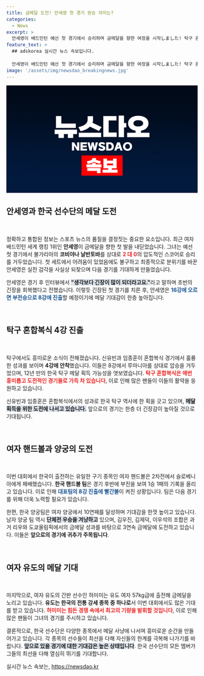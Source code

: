 ```yaml
---
title: 금메달 도전! 안세영 첫 경기 완승 의미는?
categories:
  - News
excerpt: >
  안세영이 배드민턴 예선 첫 경기에서 승리하며 금메달을 향한 여정을 시작しました! 탁구 혼합복식은 12년 만의 메달을 노리며 4강에 진출! 한국 선수들의 메달 사냥이 계속됩니다.
feature_text: >
  ## adskorea 실시간 뉴스 속보입니다.

  안세영이 배드민턴 예선 첫 경기에서 승리하며 금메달을 향한 여정을 시작しました! 탁구 혼합복식은 12년 만의 메달을 노리며 4강에 진출! 한국 선수들의 메달 사냥이 계속됩니다.
image: '/assets/img/newsdao_breakingnews.jpg'
---
```


<p><img src="/assets/img/newsdao_breakingnews.jpg" alt="adskorea 속보" /></p>

<h2 data-ke-size="size26">안세영과 한국 선수단의 메달 도전</h2>

<p data-ke-size="size16">&nbsp;</p>

<p>정확하고 통합된 정보는 스포츠 뉴스의 품질을 결정짓는 중요한 요소입니다. 최근 여자 배드민턴 세계 랭킹 1위인 <b>안세영</b>이 금메달을 향한 첫 발을 내딛었습니다. 그녀는 예선 첫 경기에서 불가리아의 <b>코비야나 날반토바</b>를 상대로 <b><span style="color: #ee2323;">2 대 0</span></b>의 압도적인 스코어로 승리를 거두었습니다. 첫 세트에서 어려움이 있었음에도 불구하고 최종적으로 분위기를 바꾼 안세영은 실전 감각을 사실상 되찾으며 다음 경기를 기대하게 만들었습니다. </p>

<p>안세영은 경기 후 인터뷰에서 <b><span style="background-color: #21538527;">"생각보다 긴장이 많이 되더라고요."</span></b>라고 말하며 초반의 긴장을 회복했다고 전했습니다. 이렇듯 긴장된 첫 경기를 치른 후, 안세영은 <b><span style="color: #1a5490;">16강에 오르면 부전승으로 8강에 진출</span></b>할 예정이기에 메달 기대감이 한층 높아집니다.</p>

<p data-ke-size="size16">&nbsp;</p>

<h2 data-ke-size="size26">탁구 혼합복식 4강 진출</h2>

<p data-ke-size="size16">&nbsp;</p>

<p>탁구에서도 흥미로운 소식이 전해졌습니다. 신유빈과 임종훈이 혼합복식 경기에서 훌륭한 성과를 보이며 <b>4강에 안착</b>했습니다. 이들은 8강에서 루마니아를 상대로 압승을 거두었으며, 12년 만의 한국 탁구 메달 획득 가능성을 엿보였습니다. <b><span style="color: #ee2323;">탁구 혼합복식은 매번 흥미롭고 도전적인 경기들로 가득 차 있습니다</span></b>, 이로 인해 많은 팬들이 이들의 활약을 응원하고 있습니다. </p>

<p>신유빈과 임종훈은 혼합복식에서의 성과로 한국 탁구 역사에 한 획을 긋고 있으며, <b><span style="background-color: #21538527;">메달 획득을 위한 도전에 나서고 있습니다.</span></b> 앞으로의 경기는 한층 더 긴장감이 높아질 것으로 기대됩니다. </p>

<p data-ke-size="size16">&nbsp;</p>

<h2 data-ke-size="size26">여자 핸드볼과 양궁의 도전</h2>

<p data-ke-size="size16">&nbsp;</p>

<p>이번 대회에서 한국이 출전하는 유일한 구기 종목인 여자 핸드볼은 2차전에서 슬로베니아에게 패배했습니다. <b>한국 핸드볼 팀</b>은 경기 후반에 부진을 보여 1승 1패의 기록을 올리고 있습니다. 이로 인해 <b><span style="color: #1a5490;">대표팀의 8강 진출에 빨간불</span></b>이 켜진 상황입니다. 팀은 다음 경기를 위해 더욱 노력할 필요가 있습니다.</p>

<p>한편, 한국 양궁팀은 여자 양궁에서 10연패를 달성하며 기대감을 한껏 높이고 있습니다. 남자 양궁 팀 역시 <b><span style="background-color: #21538527;">단체전 우승을 겨냥하고</span></b> 있으며, 김우진, 김제덕, 이우석의 조합은 과거 리우와 도쿄올림픽에서의 금메달 성과를 바탕으로 3연속 금메달에 도전하고 있습니다. 이들은 <b>앞으로의 경기에 귀추가 주목됩니다</b>.</p>

<p data-ke-size="size16">&nbsp;</p>

<h2 data-ke-size="size26">여자 유도의 메달 기대</h2>

<p data-ke-size="size16">&nbsp;</p>

<p>마지막으로, 여자 유도의 간판 선수인 허미미는 유도 여자 57kg급에 출전해 금메달을 노리고 있습니다. <b>유도는 한국의 전통 강세 종목 중 하나로</b>서 이번 대회에서도 많은 기대를 받고 있습니다. <b><span style="color: #ee2323;">허미미는 힘든 경쟁 속에서 최고의 기량을 발휘할 것입니다</span></b>, 이로 인해 많은 팬들이 그녀의 경기를 주시하고 있습니다.</p>

<p>결론적으로, 한국 선수단은 다양한 종목에서 메달 사냥에 나서며 흥미로운 순간을 만들어가고 있습니다. 각 종목의 선수들이 최선을 다해 자신들의 한계를 극복해 나가기를 바랍니다. <b><span style="background-color: #21538527;">앞으로 있을 경기에 대한 기대감은 높은 상태입니다</span></b>. 한국 선수단의 모든 멤버가 그들의 최선을 다해 열심히 뛰기를 기대합니다.</p>
실시간 뉴스 속보는, <a href="https://newsdao.kr" rel="dofollow">https://newsdao.kr</a>


